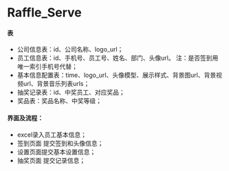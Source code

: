 # Raffle_Serve

#### 表

* 公司信息表：id、公司名称、logo_url；
* 员工信息表：id、手机号、员工号、姓名、部门、头像url。    注：是否签到用唯一索引手机号代替；
* 基本信息配置表：time、logo_url、头像模型、展示样式、背景图url、背景视频url、背景音乐列表urls；
* 抽奖记录表：id、中奖员工、对应奖品；
* 奖品表：奖品名称、中奖等级；





#### 界面及流程：

* excel录入员工基本信息；
* 签到页面 提交签到和头像信息；
* 设置页面提交基本设置信息；
* 抽奖页面 提交记录信息；
